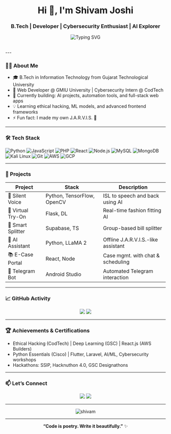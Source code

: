 <h1 align="center">Hi 👋, I'm Shivam Joshi</h1>
<h3 align="center">B.Tech | Developer | Cybersecurity Enthusiast | AI Explorer</h3>

<p align="center">
  <img src="https://readme-typing-svg.herokuapp.com?font=Fira+Code&duration=3000&pause=1000&color=00F7FF&center=true&vCenter=true&multiline=true&width=600&lines=Passionate+Developer+from+India.;AI+%7C+Web+%7C+Security+%7C+Automation.;Always+Learning+%F0%9F%92%AA" alt="Typing SVG" />
</p>

<br>
---

### 🧑‍💻 About Me

- 🎓 B.Tech in Information Technology from Gujarat Technological University  
- 💼 Web Developer @ GMIU University | Cybersecurity Intern @ CodTech  
- 🔭 Currently building: AI projects, automation tools, and full-stack web apps  
- 💡 Learning ethical hacking, ML models, and advanced frontend frameworks  
- ⚡ Fun fact: I made my own J.A.R.V.I.S. 🤖

---

### 🛠️ Tech Stack

![Python](https://img.shields.io/badge/-Python-05122A?style=flat&logo=python) 
![JavaScript](https://img.shields.io/badge/-JavaScript-05122A?style=flat&logo=javascript) 
![PHP](https://img.shields.io/badge/-PHP-05122A?style=flat&logo=php) 
![React](https://img.shields.io/badge/-React-05122A?style=flat&logo=react)
![Node.js](https://img.shields.io/badge/-Node.js-05122A?style=flat&logo=node.js)
![MySQL](https://img.shields.io/badge/-MySQL-05122A?style=flat&logo=mysql)
![MongoDB](https://img.shields.io/badge/-MongoDB-05122A?style=flat&logo=mongodb)
![Kali Linux](https://img.shields.io/badge/-Kali%20Linux-05122A?style=flat&logo=kalilinux)
![Git](https://img.shields.io/badge/-Git-05122A?style=flat&logo=git)
![AWS](https://img.shields.io/badge/-AWS-05122A?style=flat&logo=amazonaws)
![GCP](https://img.shields.io/badge/-Google%20Cloud-05122A?style=flat&logo=googlecloud)

---

### 🚀 Projects

| Project | Stack | Description |
|--------|--------|-------------|
| 🧠 Silent Voice | Python, TensorFlow, OpenCV | ISL to speech and back using AI |
| 👕 Virtual Try-On | Flask, DL | Real-time fashion fitting AI |
| 💸 Smart Splitter | Supabase, TS | Group-based bill splitter |
| 🧠 AI Assistant | Python, LLaMA 2 | Offline J.A.R.V.I.S.-like assistant |
| 📚 E-Case Portal | React, Node | Case mgmt. with chat & scheduling |
| 🤖 Telegram Bot | Android Studio | Automated Telegram interaction |

---

### 📈 GitHub Activity

<p align="center">
  <img src="https://github-readme-stats.vercel.app/api?username=Shivam-Joshi-1803&show_icons=true&theme=tokyonight" />
  <img src="https://github-readme-stats.vercel.app/api/top-langs/?username=Shivam-Joshi-1803&layout=compact&theme=tokyonight" />
</p>

---

### 🏆 Achievements & Certifications

- Ethical Hacking (CodTech) | Deep Learning (GSC) | React.js (AWS Builders)  
- Python Essentials (Cisco) | Flutter, Laravel, AI/ML, Cybersecurity workshops  
- Hackathons: SSIP, Hacknuthon 4.0, GSC Designathons  

---

### 📫 Let’s Connect

<p align="center">
  <a href="https://linkedin.com/in/shivam-cs"><img src="https://img.shields.io/badge/-LinkedIn-blue?style=flat-square&logo=linkedin" /></a>
  <a href="mailto:joshishivam181893@gmail.com"><img src="https://img.shields.io/badge/-Gmail-red?style=flat-square&logo=gmail&logoColor=white"/></a>
</p>

---

<p align="center">
  <img src="https://komarev.com/ghpvc/?username=Shivam-Joshi-1803&label=Profile%20views&color=0e75b6&style=flat" alt="shivam" />
</p>

---

<p align="center">
  <b>“Code is poetry. Write it beautifully.”</b> ✨
</p>
